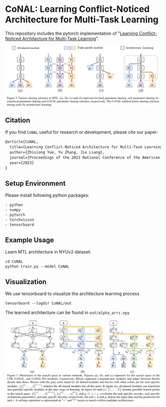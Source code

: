 # CoNAL: Learning Conflict-Noticed Architecture for Multi-Task Learning

This repository includes the pytorch implementation of "[Learning Conflict-Noticed Architecture for Multi-Task Learning](https://yuezhixiong.github.io/Papers/CoNAL.pdf)".

![scheme](./figures/figure-app.jpg)

## Citation

If you find ``CoNAL`` useful for research or development, please cite our paper:

```latex
@article{CoNAL,
  title={Learning Conflict-Noticed Architecture for Multi-Task Learning},
  author={Zhixiong Yue, Yu Zhang, Jie Liang},
  journal={Proceedings of the 2023 National Conference of the American Association for Artificial Intelligence (AAAI2023)},
  year={2023}
}
```

## Setup Environment

Please install following python packages:
```
- python
- numpy
- pytorch
- torchvision
- tensorboard
```

## Example Usage

Learn MTL architecture in NYUv2 dataset:
```
cd CoNAL
python train.py --model CoNAL
```

## Visualization
We use tensorboard to visualize the architecture learning process
```
tensorboard --logdir CoNAL/out
```
The learned architecture can be found in ```out/alpha_arrs.npy```

![method](./figures/figure1.jpg)